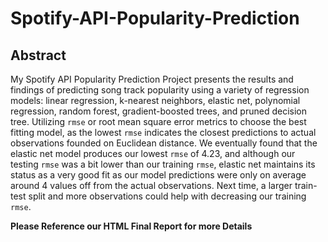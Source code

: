 # Spotify-API-Popularity-Prediction

## Abstract 
My Spotify API Popularity Prediction Project presents the results and findings 
of predicting song track popularity using a variety of regression models: linear
regression, k-nearest neighbors, elastic net, polynomial regression, random
forest, gradient-boosted trees, and pruned decision tree. Utilizing `rmse` or
root mean square error metrics to choose the best fitting model, as the lowest 
`rmse` indicates the closest predictions to actual observations founded on 
Euclidean distance. We eventually found that the elastic net model produces our 
lowest `rmse` of 4.23, and although our testing `rmse` was a bit lower than our 
training `rmse`, elastic net maintains its status as a very good fit as our model 
predictions were only on average around 4 values off from the actual observations.
Next time, a larger train-test split and more observations could help with 
decreasing our training `rmse`. 

**Please Reference our HTML Final Report for more Details**
